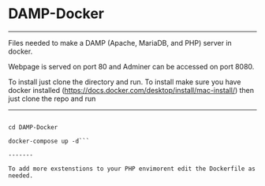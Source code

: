 # DAMP-Docker
------
Files needed to make a DAMP (Apache, MariaDB, and PHP) server in docker.

Webpage is served on port 80 and Adminer can be accessed on port 8080.

To install just clone the directory and run.
To install make sure you have docker installed (https://docs.docker.com/desktop/install/mac-install/) then just clone the repo and run

------

```git clone https://github.com/RoundDoor/DAMP-Docker.git 

cd DAMP-Docker  

docker-compose up -d``` 

-------

To add more exstenstions to your PHP envimorent edit the Dockerfile as needed. 


